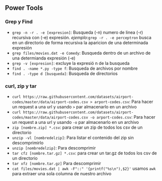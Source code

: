 ## Power Tools

### Grep y Find

- `grep -n -r . -e [expresion]`: Busqueda (-n) numero de linea (-r) recursiva con (-e) expresión. _ejemplo_:`grep -r . -e perceptron` busca en un directorio de forma recursiva la aparicion de una determinada expresión
- `grep files/movies.dat -e Comedy`: Busqueda dentro de un archivo de una determianda expresión (-e)
- `grep -v [expresion]`: excluye la expresió n de la busqueda
- `find . -name *.py -type f`: Busqueda de archivos por nombre
- `find . -type d [busqueda]`: Busqueda de directorios

### curl, zip y tar

- `curl https://raw.githubusercontent.com/datasets/airport-codes/master/data/airport-codes.csv > arport-codes.csv`: Para hacer un request a una url y usando `>` par almacenarlo en un archivo
- `curl https://raw.githubusercontent.com/datasets/airport-codes/master/data/airport-codes.csv -o arport-codes.csv`: Para hacer un request a una url y usando `-o` par almacenarlo en un archivo
- `zip [nombre.zip] *.csv`: para crear un zip de todos los csv de un directorio
- `unzip -vl [nombredelzip]`: Para listar el contenido del zip sin descomprimirlo
- `unzip [nombredelzip]`: Para descomprimir
- `tar cfz [nombre.tar.gz] *.csv`: para crear un tar.gz de todos los csv de un directorio
- `tar xfz [nombre.tar.gz]` Para descomprimir
- `cat files/movies.dat | awk -F"::" '{printf("%s\n"),$2}'` usamos `awk` para extraer una sola columna de nuestro archivo
